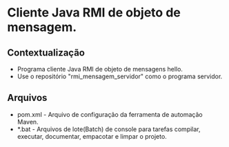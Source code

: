 # Cliente Java RMI de objeto de mensagem.

## Contextualização

- Programa cliente Java RMI de objeto de mensagens hello.
- Use o repositório "rmi_mensagem_servidor" como o programa servidor.

## Arquivos

- pom.xml - Arquivo de configuração da ferramenta de automação Maven.
- *.bat - Arquivos de lote(Batch) de console para tarefas compilar, executar, documentar, empacotar e limpar o projeto.